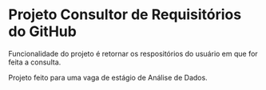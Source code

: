 # Projeto Consultor de Requisitórios do GitHub

Funcionalidade do projeto é retornar os respositórios do usuário em que for feita a consulta.

Projeto feito para uma vaga de estágio de Análise de Dados.
